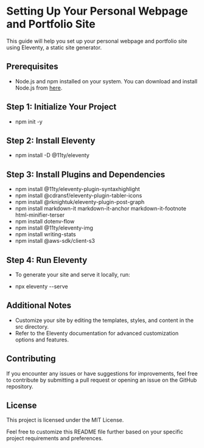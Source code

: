 # Setting Up Your Personal Webpage and Portfolio Site

This guide will help you set up your personal webpage and portfolio site using Eleventy, a static site generator.

## Prerequisites

- Node.js and npm installed on your system. You can download and install Node.js from [here](https://nodejs.org/).

## Step 1: Initialize Your Project

- npm init -y

## Step 2: Install Eleventy

- npm install -D @11ty/eleventy

## Step 3: Install Plugins and Dependencies

- npm install @11ty/eleventy-plugin-syntaxhighlight
- npm install @cdransf/eleventy-plugin-tabler-icons
- npm install @rknightuk/eleventy-plugin-post-graph
- npm install markdown-it markdown-it-anchor markdown-it-footnote html-minifier-terser
- npm install dotenv-flow
- npm install @11ty/eleventy-img
- npm install writing-stats
- npm install @aws-sdk/client-s3

## Step 4: Run Eleventy

- To generate your site and serve it locally, run:

- npx eleventy --serve


## Additional Notes

- Customize your site by editing the templates, styles, and content in the src directory.
- Refer to the Eleventy documentation for advanced customization options and features.

## Contributing

If you encounter any issues or have suggestions for improvements, feel free to contribute by submitting a pull request or opening an issue on the GitHub repository.

## License

This project is licensed under the MIT License.

Feel free to customize this README file further based on your specific project requirements and preferences.
















